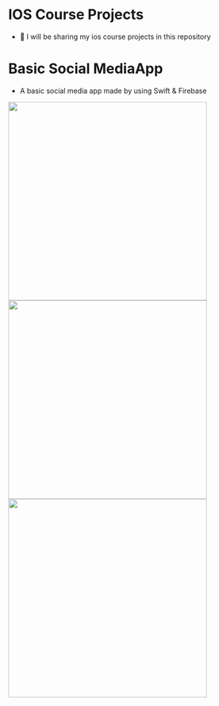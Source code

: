 # IOS Course Projects
- 🌟 I will be sharing my ios course projects in this repository 

# Basic Social MediaApp
- A basic social media app made by using Swift & Firebase
<img href="#" src="https://i.ibb.co/sbFNPpj/Login-Screen.png" width="400" />
<img href="#" src="https://i.ibb.co/BtwpK0X/Basic-Social-Media.png" width="400" />
<img href="#" src="https://i.ibb.co/f4DCg9q/Basic-Social-Media-V2.png" width="400" />


